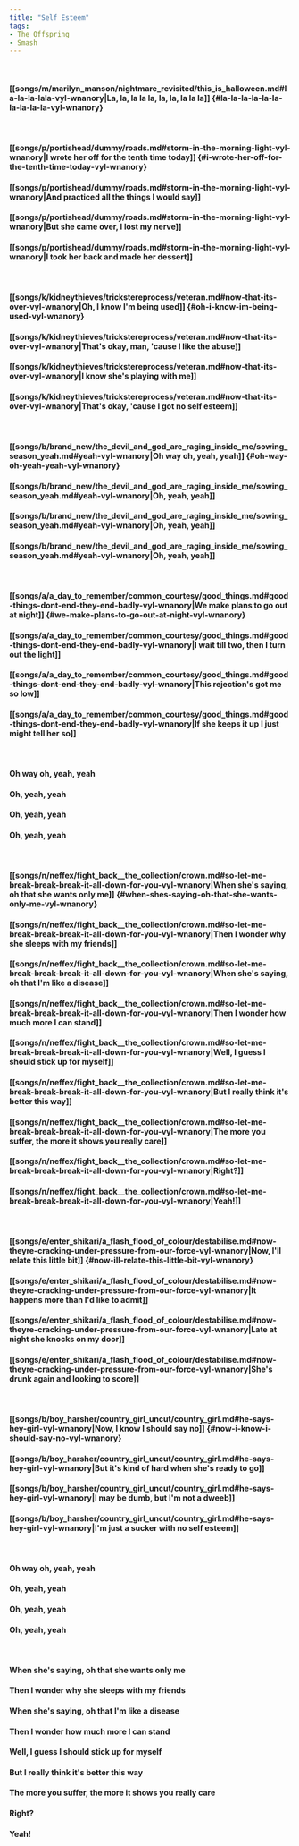 ```yaml
---
title: "Self Esteem"
tags:
- The Offspring
- Smash
---
```

&nbsp;
#### [[songs/m/marilyn_manson/nightmare_revisited/this_is_halloween.md#la-la-la-lala-vyl-wnanory|La, la, la la la, la, la, la la la]] {#la-la-la-la-la-la-la-la-la-la-vyl-wnanory}
&nbsp;
#### [[songs/p/portishead/dummy/roads.md#storm-in-the-morning-light-vyl-wnanory|I wrote her off for the tenth time today]] {#i-wrote-her-off-for-the-tenth-time-today-vyl-wnanory}
#### [[songs/p/portishead/dummy/roads.md#storm-in-the-morning-light-vyl-wnanory|And practiced all the things I would say]]
#### [[songs/p/portishead/dummy/roads.md#storm-in-the-morning-light-vyl-wnanory|But she came over, I lost my nerve]]
#### [[songs/p/portishead/dummy/roads.md#storm-in-the-morning-light-vyl-wnanory|I took her back and made her dessert]]
&nbsp;
#### [[songs/k/kidneythieves/trickstereprocess/veteran.md#now-that-its-over-vyl-wnanory|Oh, I know I'm being used]] {#oh-i-know-im-being-used-vyl-wnanory}
#### [[songs/k/kidneythieves/trickstereprocess/veteran.md#now-that-its-over-vyl-wnanory|That's okay, man, 'cause I like the abuse]]
#### [[songs/k/kidneythieves/trickstereprocess/veteran.md#now-that-its-over-vyl-wnanory|I know she's playing with me]]
#### [[songs/k/kidneythieves/trickstereprocess/veteran.md#now-that-its-over-vyl-wnanory|That's okay, 'cause I got no self esteem]]
&nbsp;
#### [[songs/b/brand_new/the_devil_and_god_are_raging_inside_me/sowing_season_yeah.md#yeah-vyl-wnanory|Oh way oh, yeah, yeah]] {#oh-way-oh-yeah-yeah-vyl-wnanory}
#### [[songs/b/brand_new/the_devil_and_god_are_raging_inside_me/sowing_season_yeah.md#yeah-vyl-wnanory|Oh, yeah, yeah]]
#### [[songs/b/brand_new/the_devil_and_god_are_raging_inside_me/sowing_season_yeah.md#yeah-vyl-wnanory|Oh, yeah, yeah]]
#### [[songs/b/brand_new/the_devil_and_god_are_raging_inside_me/sowing_season_yeah.md#yeah-vyl-wnanory|Oh, yeah, yeah]]
&nbsp;
#### [[songs/a/a_day_to_remember/common_courtesy/good_things.md#good-things-dont-end-they-end-badly-vyl-wnanory|We make plans to go out at night]] {#we-make-plans-to-go-out-at-night-vyl-wnanory}
#### [[songs/a/a_day_to_remember/common_courtesy/good_things.md#good-things-dont-end-they-end-badly-vyl-wnanory|I wait till two, then I turn out the light]]
#### [[songs/a/a_day_to_remember/common_courtesy/good_things.md#good-things-dont-end-they-end-badly-vyl-wnanory|This rejection's got me so low]]
#### [[songs/a/a_day_to_remember/common_courtesy/good_things.md#good-things-dont-end-they-end-badly-vyl-wnanory|If she keeps it up I just might tell her so]]
&nbsp;
#### Oh way oh, yeah, yeah
#### Oh, yeah, yeah
#### Oh, yeah, yeah
#### Oh, yeah, yeah
&nbsp;
#### [[songs/n/neffex/fight_back__the_collection/crown.md#so-let-me-break-break-break-it-all-down-for-you-vyl-wnanory|When she's saying, oh that she wants only me]] {#when-shes-saying-oh-that-she-wants-only-me-vyl-wnanory}
#### [[songs/n/neffex/fight_back__the_collection/crown.md#so-let-me-break-break-break-it-all-down-for-you-vyl-wnanory|Then I wonder why she sleeps with my friends]]
#### [[songs/n/neffex/fight_back__the_collection/crown.md#so-let-me-break-break-break-it-all-down-for-you-vyl-wnanory|When she's saying, oh that I'm like a disease]]
#### [[songs/n/neffex/fight_back__the_collection/crown.md#so-let-me-break-break-break-it-all-down-for-you-vyl-wnanory|Then I wonder how much more I can stand]]
#### [[songs/n/neffex/fight_back__the_collection/crown.md#so-let-me-break-break-break-it-all-down-for-you-vyl-wnanory|Well, I guess I should stick up for myself]]
#### [[songs/n/neffex/fight_back__the_collection/crown.md#so-let-me-break-break-break-it-all-down-for-you-vyl-wnanory|But I really think it's better this way]]
#### [[songs/n/neffex/fight_back__the_collection/crown.md#so-let-me-break-break-break-it-all-down-for-you-vyl-wnanory|The more you suffer, the more it shows you really care]]
#### [[songs/n/neffex/fight_back__the_collection/crown.md#so-let-me-break-break-break-it-all-down-for-you-vyl-wnanory|Right?]]
#### [[songs/n/neffex/fight_back__the_collection/crown.md#so-let-me-break-break-break-it-all-down-for-you-vyl-wnanory|Yeah!]]
&nbsp;
#### [[songs/e/enter_shikari/a_flash_flood_of_colour/destabilise.md#now-theyre-cracking-under-pressure-from-our-force-vyl-wnanory|Now, I'll relate this little bit]] {#now-ill-relate-this-little-bit-vyl-wnanory}
#### [[songs/e/enter_shikari/a_flash_flood_of_colour/destabilise.md#now-theyre-cracking-under-pressure-from-our-force-vyl-wnanory|It happens more than I'd like to admit]]
#### [[songs/e/enter_shikari/a_flash_flood_of_colour/destabilise.md#now-theyre-cracking-under-pressure-from-our-force-vyl-wnanory|Late at night she knocks on my door]]
#### [[songs/e/enter_shikari/a_flash_flood_of_colour/destabilise.md#now-theyre-cracking-under-pressure-from-our-force-vyl-wnanory|She's drunk again and looking to score]]
&nbsp;
#### [[songs/b/boy_harsher/country_girl_uncut/country_girl.md#he-says-hey-girl-vyl-wnanory|Now, I know I should say no]] {#now-i-know-i-should-say-no-vyl-wnanory}
#### [[songs/b/boy_harsher/country_girl_uncut/country_girl.md#he-says-hey-girl-vyl-wnanory|But it's kind of hard when she's ready to go]]
#### [[songs/b/boy_harsher/country_girl_uncut/country_girl.md#he-says-hey-girl-vyl-wnanory|I may be dumb, but I'm not a dweeb]]
#### [[songs/b/boy_harsher/country_girl_uncut/country_girl.md#he-says-hey-girl-vyl-wnanory|I'm just a sucker with no self esteem]]
&nbsp;
#### Oh way oh, yeah, yeah
#### Oh, yeah, yeah
#### Oh, yeah, yeah
#### Oh, yeah, yeah
&nbsp;
#### When she's saying, oh that she wants only me
#### Then I wonder why she sleeps with my friends
#### When she's saying, oh that I'm like a disease
#### Then I wonder how much more I can stand
#### Well, I guess I should stick up for myself
#### But I really think it's better this way
#### The more you suffer, the more it shows you really care
#### Right?
#### Yeah!
